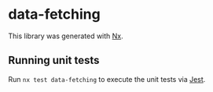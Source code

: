 # data-fetching

This library was generated with [Nx](https://nx.dev).

## Running unit tests

Run `nx test data-fetching` to execute the unit tests via [Jest](https://jestjs.io).
